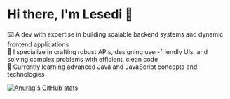 # Hi there, I'm Lesedi 👋

⌨️ A dev with expertise in building scalable backend systems and dynamic frontend applications <br/>
👷 I specialize in crafting robust APIs, designing user-friendly UIs, and solving complex problems with efficient, clean code <br/>
💭 Currently learning advanced Java and JavaScript concepts and technologies <br/> 

<!-- ## Technical Expertise -->

<!-- Github stats card -->
[![Anurag's GitHub stats](https://github-readme-stats.vercel.app/api?username=lsd1code&show_icons=true&theme=onedark)](https://github.com/anuraghazra/github-readme-stats)
